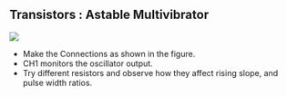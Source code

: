Transistors : Astable Multivibrator
---

![](file:///android_asset/DOC_HTML/apps/images/schematics/astable-trans.svg@100%|auto)

* Make the Connections as shown in the figure.
* CH1 monitors the oscillator output.
* Try different resistors and observe how they affect rising slope, and pulse width ratios.
